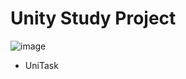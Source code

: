 # Unity Study Project

![image](https://github.com/user-attachments/assets/b0c22578-9230-4f9f-8050-deb49ba8063f)

- UniTask


